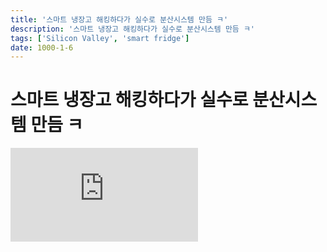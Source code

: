 ```yaml
---
title: '스마트 냉장고 해킹하다가 실수로 분산시스템 만듬 ㅋ'
description: '스마트 냉장고 해킹하다가 실수로 분산시스템 만듬 ㅋ'
tags: ['Silicon Valley', 'smart fridge']
date: 1000-1-6
---
```


# 스마트 냉장고 해킹하다가 실수로 분산시스템 만듬 ㅋ

<iframe class="codepen" src="https://www.youtube.com/embed/BnKpNVHw-TQ" title="Gilfoyle Saved Pied Piper" frameborder="0" allow="accelerometer; autoplay; clipboard-write; encrypted-media; gyroscope; picture-in-picture; web-share" allowfullscreen></iframe>
